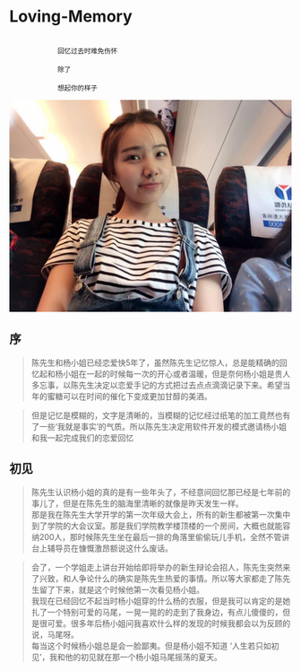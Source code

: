 # Loving-Memory

   
```

            回忆过去时难免伤怀

            除了
            
            想起你的样子

```
<img src='./img/MrsYang.png'>



## 序
  

>陈先生和杨小姐已经恋爱快5年了，虽然陈先生记忆惊人，总是能精确的回忆起和杨小姐在一起的时候每一次的开心或者温暖，但是奈何杨小姐是贵人多忘事，以陈先生决定以恋爱手记的方式把过去点点滴滴记录下来。希望当年的蜜糖可以在时间的催化下变成更加甘醇的美酒。

>但是记忆是模糊的，文字是清晰的，当模糊的记忆经过纸笔的加工竟然也有了一些‘我就是事实’的气质。所以陈先生决定用软件开发的模式邀请杨小姐和我一起完成我们的恋爱回忆

## 初见
>陈先生认识杨小姐的真的是有一些年头了，不经意间回忆那已经是七年前的事儿了，但是在陈先生的脑海里清晰的就像是昨天发生一样。   
那是我在陈先生大学开学的第一次年级大会上，所有的新生都被第一次集中到了学院的大会议室。那是我们学院教学楼顶楼的一个房间，大概也就能容纳200人，那时候陈先生坐在最后一排的角落里偷偷玩儿手机，全然不管讲台上辅导员在慷慨激昂额说这什么废话。

>会了，一个学姐走上讲台开始给即将举办的新生辩论会招人，陈先生突然来了兴致，和人争论什么的确实是陈先生热爱的事情。所以等大家都走了陈先生留了下来，就是这个时候他第一次看见杨小姐。   
我现在已经回忆不起当时杨小姐穿的什么杨的衣服，但是我可以肯定的是她扎了一个特别可爱的马尾，一晃一晃的的走到了我身边，有点儿傻傻的，但是很可爱。很多年后杨小姐问我喜欢什么样的发现的时候我都会以为反顾的说，马尾呀。   
每当这个时候杨小姐总是会一脸鄙夷。但是杨小姐不知道
‘人生若只如初见’，我和他的初见就在那一个杨小姐马尾摇荡的夏天。







